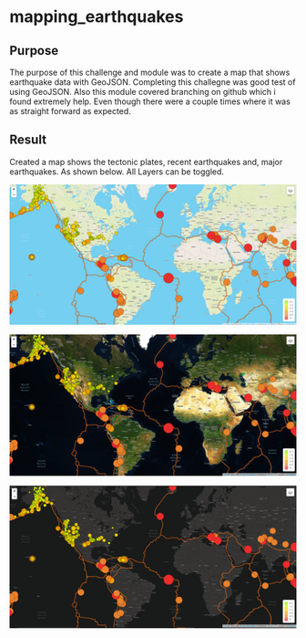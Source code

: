 # mapping_earthquakes

## Purpose
The purpose of this challenge and module was to create a map that shows earthquake data with GeoJSON. Completing this challegne was good test of using GeoJSON. Also this module covered branching on github which i found extremely help. Even though there were a couple times where it was as straight forward as expected. 

## Result 
Created a map shows the tectonic plates, recent earthquakes and, major earthquakes. As shown below. All Layers can be toggled.

![Default View](https://github.com/Tyfox1206/mapping_earthquakes/blob/main/Images/Default_view.PNG)

![Satellite View](https://github.com/Tyfox1206/mapping_earthquakes/blob/main/Images/Sat_view.PNG)

![Dark Mode](https://github.com/Tyfox1206/mapping_earthquakes/blob/main/Images/dark_view.PNG)
